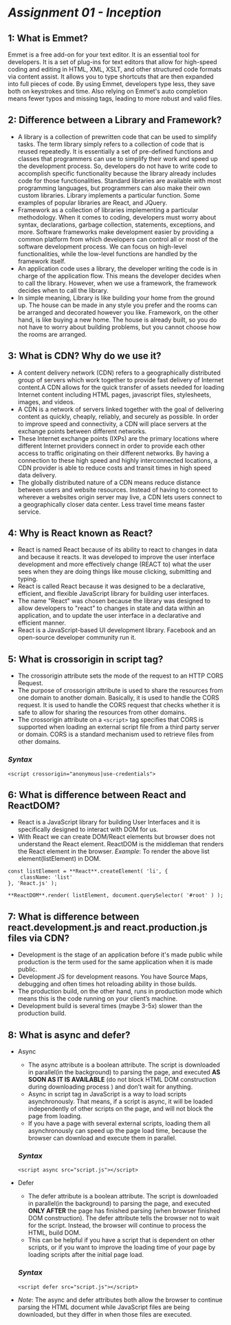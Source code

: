 # _Assignment 01 - Inception_

## 1: What is Emmet?
Emmet is a free add-on for your text editor. It is an essential tool for developers. It is a set of plug-ins for text editors that allow for high-speed coding and editing in HTML, XML, XSLT, and other structured code formats via content assist. It allows you to type shortcuts that are then expanded into full pieces of code. By using Emmet, developers type less, they save both on keystrokes and time. Also relying on Emmet's auto completion means fewer typos and missing tags, leading to more robust and valid files.


## 2: Difference between a Library and Framework?
- A library is a collection of prewritten code that can be used to simplify tasks. The term library simply refers to a collection of code that is reused repeatedly. It is essentially a set of pre-defined functions and classes that programmers can use to simplify their work and speed up the development process. So, developers do not have to write code to accomplish specific functionality because the library already includes code for those functionalities. Standard libraries are available with most programming languages, but programmers can also make their own custom libraries. Library implements a particular function. Some examples of popular libraries are React, and JQuery.
- Framework as a collection of libraries implementing a particular methodology. When it comes to coding, developers must worry about syntax, declarations, garbage collection, statements, exceptions, and more. Software frameworks make development easier by providing a common platform from which developers can control all or most of the software development process. We can focus on high-level functionalities, while the low-level functions are handled by the framework itself.
- An application code uses a library, the developer writing the code is in charge of the application flow. This means the developer decides when to call the library. However, when we use a framework, the framework decides when to call the library. 
- In simple meaning, Library is like building your home from the ground up. The house can be made in any style you prefer and the rooms can be arranged and decorated however you like. Framework, on the other hand, is like buying a new home. The house is already built, so you do not have to worry about building problems, but you cannot choose how the rooms are arranged.


## 3: What is CDN? Why do we use it?
- A content delivery network (CDN) refers to a geographically distributed group of servers which work together to provide fast delivery of Internet content.A CDN allows for the quick transfer of assets needed for loading Internet content including HTML pages, javascript files, stylesheets, images, and videos. 
- A CDN is a network of servers linked together with the goal of delivering content as quickly, cheaply, reliably, and securely as possible. In order to improve speed and connectivity, a CDN will place servers at the exchange points between different networks.
- These Internet exchange points (IXPs) are the primary locations where different Internet providers connect in order to provide each other access to traffic originating on their different networks. By having a connection to these high speed and highly interconnected locations, a CDN provider is able to reduce costs and transit times in high speed data delivery.
- The globally distributed nature of a CDN means reduce distance between users and website resources. Instead of having to connect to wherever a websites origin server may live, a CDN lets users connect to a geographically closer data center. Less travel time means faster service.


## 4: Why is React known as React?
- React is named React because of its ability to react to changes in data and because it reacts. It was developed to improve the user interface development and more effectively change (REACT to) what the user sees when they are doing things like mouse clicking, submitting and typing.
- React is called React because it was designed to be a declarative, efficient, and flexible JavaScript library for building user interfaces.
- The name "React" was chosen because the library was designed to allow developers to "react" to changes in state and data within an application, and to update the user interface in a declarative and efficient manner.
- React is a JavaScript-based UI development library. Facebook and an open-source developer community run it.


## 5: What is crossorigin in script tag?
- The crossorigin attribute sets the mode of the request to an HTTP CORS Request. 
- The purpose of crossorigin attribute is used to share the resources from one domain to another domain. Basically, it is used to handle the CORS request. It is used to handle the CORS request that checks whether it is safe to allow for sharing the resources from other domains.
- The crossorigin attribute on a `<script>` tag specifies that CORS is supported when loading an external script file from a third party server or domain. CORS is a standard mechanism used to retrieve files from other domains.
### _Syntax_
```
<script crossorigin="anonymous|use-credentials">
```

## 6: What is difference between React and ReactDOM?
- React is a JavaScript library for building User Interfaces and it is specifically designed to interact with DOM for us.
- With React we can create DOM/React elements but browser does not understand the React element. ReactDOM is the middleman that renders the React element in the browser.
_Example_: To render the above list element(listElement) in DOM.  
```
const listElement = **React**.createElement( 'li', {
    className: 'list'
}, 'React.js' );

**ReactDOM**.render( listElement, document.querySelector( '#root' ) );
```


## 7: What is difference between react.development.js and react.production.js files via CDN?
- Development is the stage of an application before it's made public while production is the term used for the same application when it is made public.
- Development JS for development reasons. You have Source Maps, debugging and often times hot reloading ability in those builds. 
- The production build, on the other hand, runs in production mode which means this is the code running on your client’s machine.
- Development build is several times (maybe 3-5x) slower than the production build.


## 8: What is async and defer?
- Async
    - The async attribute is a boolean attribute. The script is downloaded in parallel(in the background) to parsing the page, and executed **AS SOON AS IT IS AVAILABLE** (do not block HTML DOM construction during downloading process ) and don’t wait for anything. 
    - Async in script tag in JavaScript is a way to load scripts asynchronously. That means, if a script is async, it will be loaded independently of other scripts on the page, and will not block the page from loading.
    - If you have a page with several external scripts, loading them all asynchronously can speed up the page load time, because the browser can download and execute them in parallel.
    ### _Syntax_
    ```
    <script async src="script.js"></script>
    ```

- Defer 
    - The defer attribute is a boolean attribute. The script is downloaded in parallel(in the background) to parsing the page, and executed **ONLY AFTER** the page has finished parsing (when browser finished DOM construction). The defer attribute tells the browser not to wait for the script. Instead, the browser will continue to process the HTML, build DOM.
    - This can be helpful if you have a script that is dependent on other scripts, or if you want to improve the loading time of your page by loading scripts after the initial page load.
    ### _Syntax_
    ```
    <script defer src="script.js"></script>
    ```

- *Note*: The async and defer attributes both allow the browser to continue parsing the HTML document while JavaScript files are being downloaded, but they differ in when those files are executed.